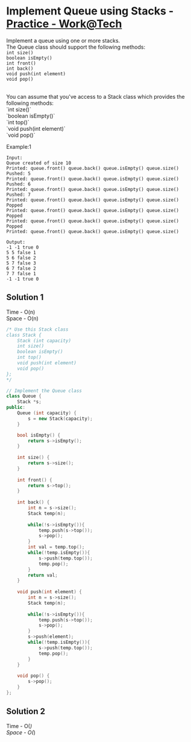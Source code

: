# Implement Queue using Stacks - [Practice - Work@Tech](https://workat.tech/problem-solving/practice/implement-queue-using-stacks)

Implement a queue using one or more stacks.
<br>
The Queue class should support the following methods:
<br>
`int size()`<br>
`boolean isEmpty()`<br>
`int front()`<br>
`int back()`<br>
`void push(int element)`<br>
`void pop()`<br>

<br>
You can assume that you've access to a Stack class which provides the following methods:
<br>
`int size()`<br>
`boolean isEmpty()`<br>
`int top()`<br>
`void push(int element)`<br>
`void pop()`<br>


Example:1
```
Input: 
Queue created of size 10
Printed: queue.front() queue.back() queue.isEmpty() queue.size()
Pushed: 5
Printed: queue.front() queue.back() queue.isEmpty() queue.size()
Pushed: 6
Printed: queue.front() queue.back() queue.isEmpty() queue.size()
Pushed: 7
Printed: queue.front() queue.back() queue.isEmpty() queue.size()
Popped
Printed: queue.front() queue.back() queue.isEmpty() queue.size()
Popped
Printed: queue.front() queue.back() queue.isEmpty() queue.size()
Popped
Printed: queue.front() queue.back() queue.isEmpty() queue.size()

Output: 
-1 -1 true 0
5 5 false 1
5 6 false 2
5 7 false 3
6 7 false 2
7 7 false 1
-1 -1 true 0
```

## Solution 1  

Time - O(n)<br>
Space - O(n)

```cpp
/* Use this Stack class
class Stack {
	Stack (int capacity)
	int size()
	boolean isEmpty()
	int top()
	void push(int element)
	void pop()
};
*/

// Implement the Queue class
class Queue {
	Stack *s;
public:
	Queue (int capacity) {
		s = new Stack(capacity);
	}

	bool isEmpty() {
		return s->isEmpty();
	}
	
	int size() {
		return s->size();
	}
	
	int front() {
		return s->top();
	}
	
	int back() {		
		int n = s->size();
		Stack temp(n);
		
		while(!s->isEmpty()){
			temp.push(s->top());
			s->pop();
		}
		int val = temp.top();
		while(!temp.isEmpty()){
			s->push(temp.top());
			temp.pop();
		}
		return val;
	}
	
	void push(int element) {
		int n = s->size();
		Stack temp(n);
		
		while(!s->isEmpty()){
			temp.push(s->top());
			s->pop();
		}
		s->push(element);
		while(!temp.isEmpty()){
			s->push(temp.top());
			temp.pop();
		}
	}
	
	void pop() {
		s->pop();
	}
};
```

## Solution 2 

Time - O(_)<br>
Space - O(_)

```cpp


```